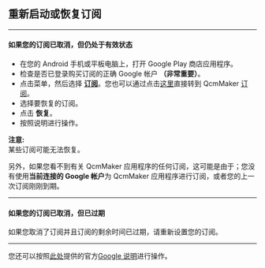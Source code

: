## 重新启动或恢复订阅
---

#### 如果您的订阅已取消，但仍处于有效状态
* 在您的 Android 手机或平板电脑上，打开 Google Play 商店应用程序。
* 检查是否已登录购买订阅的正确 Google 帐户 **（非常重要）**。
* 点击菜单，然后选择 **[订阅][app_subscription]**。您也可以通过点击[这里][app_subscription]直接转到 QcmMaker [订阅][app_subscription]。
* 选择要恢复的订阅。
* 点击 **恢复**。
* 按照说明进行操作。

**注意:**  
某些订阅可能无法恢复。

另外，如果您看不到有关 QcmMaker 应用程序的任何订阅，这可能是由于；您没有使用**当前连接的 Google 帐户**为 QcmMaker 应用程序进行订阅，或者您的上一次订阅刚刚到期。

---

#### 如果您的订阅已取消，但已过期
如果您取消了订阅并且订阅的剩余时间已过期，请重新设置您的订阅。

---

您还可以按照[此处][google_explanation]提供的官方[Google 说明][google_explanation]进行操作。

[google_explanation]: https://support.google.com/googleplay/answer/7018481?co=GENIE.Platform%3DAndroid&oco=1
[app_subscription]: https://play.google.com/store/account/subscriptions?package=com.qmaker.qcm.maker
